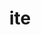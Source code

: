 ---
title: "ite"
info: "This project had a few changes in ideas throughout. Initially, it started out as a clean modern twist on the initials of the program before developing into a crest before evolving into seal/crest like design."
images: ["../../images/site_images/ite/home_ite.png", "../../images/site_images/ite/detail_ite_mockup_1.png","../../images/site_images/ite/detail_ite.png", "../../images/site_images/ite/detail_ite_1.png", "../../images/site_images/ite/detail_ite_mockup_2.png" ,"../../images/site_images/ite/detail_ite_2.jpg"]
---